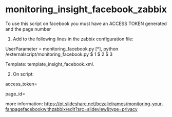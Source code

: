 # monitoring_insight_facebook_zabbix

To use this script on facebook you must have an ACCESS TOKEN generated and the page number

1. Add to the following lines in the zabbix configuration file:

UserParameter = monitoring_facebook.py [*], python /externalscript/monitoring_facebook.py $ 1 $ 2 $ 3

Template: template_insight_facebook.xml.

2. On script:

access_token=<your access token generated>
  
page_id=<id page>
  
more information:
https://pt.slideshare.net/bezalielramos/monitoring-your-fanpagefacebookwithzabbix/edit?src=slideview&type=privacy
